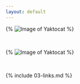```yaml
---
layout: default
---
```


{% ![Image of Yaktocat](https://octodex.github.com/images/yaktocat.png) %}

<br> 

{% ![Image of Yaktocat](https://octodex.github.com/images/yaktocat.png) %}

<br>

{% include 03-links.md %}

